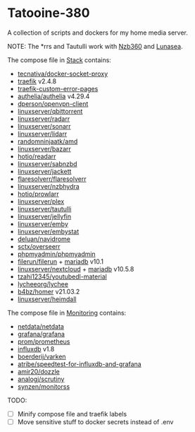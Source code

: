 # Tatooine-380

A collection of scripts and dockers for my home media server.

NOTE: The \*rrs and Tautulli work with [Nzb360](https://nzb360.com/) and [Lunasea](https://www.lunasea.app/).

The compose file in [Stack](Services/Stack) contains:

- [tecnativa/docker-socket-proxy](https://github.com/Tecnativa/docker-socket-proxy)
- [traefik](https://github.com/traefik/traefik) v2.4.8
- [traefik-custom-error-pages](https://github.com/guillaumebriday/traefik-custom-error-pages)
- [authelia/authelia](https://github.com/authelia/authelia) v4.29.4
- [dperson/openvpn-client](https://github.com/dperson/openvpn-client)
- [linuxserver/qbittorrent](https://docs.linuxserver.io/images/docker-qbittorrent)
- [linuxserver/radarr](https://docs.linuxserver.io/images/docker-radarr)
- [linuxserver/sonarr](https://docs.linuxserver.io/images/docker-sonarr)
- [linuxserver/lidarr](https://docs.linuxserver.io/images/docker-lidarr)
- [randomninjaatk/amd](https://github.com/RandomNinjaAtk/docker-amd)
- [linuxserver/bazarr](https://docs.linuxserver.io/images/docker-bazarr)
- [hotio/readarr](https://github.com/Readarr/Readarr)
- [linuxserver/sabnzbd](https://docs.linuxserver.io/images/docker-sabnzbd)
- [linuxserver/jackett](https://docs.linuxserver.io/images/docker-jackett)
- [flaresolverr/flaresolverr](https://github.com/FlareSolverr/FlareSolverr)
- [linuxserver/nzbhydra](https://docs.linuxserver.io/images/docker-nzbhydra2)
- [hotio/prowlarr](https://github.com/Prowlarr/Prowlarr/)
- [linuxserver/plex](https://docs.linuxserver.io/images/docker-plex)
- [linuxserver/tautulli](https://docs.linuxserver.io/images/docker-tautulli)
- [linuxserver/jellyfin](https://docs.linuxserver.io/images/docker-jellyfin)
- [linuxserver/emby](https://docs.linuxserver.io/images/docker-emby)
- [linuxserver/embystat](https://docs.linuxserver.io/images/docker-embystat)
- [deluan/navidrome](https://github.com/deluan/navidrome)
- [sctx/overseerr](https://github.com/sct/overseerr)
- [phpmyadmin/phpmyadmin](https://hub.docker.com/r/phpmyadmin/phpmyadmin)
- [filerun/filerun](https://hub.docker.com/r/filerun/filerun) + [mariadb](https://hub.docker.com/_/mariadb?tab=tags&page=1&ordering=-name&name=10.1) v10.1
- [linuxserver/nextcloud](https://docs.linuxserver.io/images/docker-nextcloud) + [mariadb](https://hub.docker.com/_/mariadb?tab=tags&page=1&ordering=-name&name=10.5.8) v10.5.8
- [tzahi12345/youtubedl-material](https://github.com/Tzahi12345/YoutubeDL-Material)
- [lycheeorg/lychee](https://github.com/LycheeOrg/Lychee)
- [b4bz/homer](https://github.com/bastienwirtz/homer) v21.03.2
- [linuxserver/heimdall](https://docs.linuxserver.io/images/docker-heimdall)

The compose file in [Monitoring](Services/Monitoring) contains:

- [netdata/netdata](https://github.com/netdata/netdata)
- [grafana/grafana](https://github.com/grafana/grafana)
- [prom/prometheus](https://github.com/prometheus/prometheus)
- [influxdb](https://github.com/influxdata/influxdb) v1.8
- [boerderij/varken](https://github.com/Boerderij/Varken)
- [atribe/speedtest-for-influxdb-and-grafana](https://github.com/atribe/Speedtest-for-InfluxDB-and-Grafana)
- [amir20/dozzle](https://github.com/amir20/dozzle)
- [analogj/scrutiny](https://github.com/AnalogJ/scrutiny)
- [synzen/monitorss](https://github.com/synzen/MonitoRSS-Clone)

TODO:

- [ ] Minify compose file and traefik labels
- [ ] Move sensitive stuff to docker secrets instead of .env
